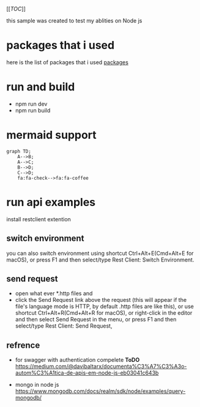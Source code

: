 [[_TOC_]]

this sample was created to test my ablities on Node js
# packages that i used
here is the list of packages that i used 
[packages](./document.md)

# run and build
- npm run dev
- npm run build

# mermaid support

```mermaid
graph TD;
    A-->B;
    A-->C;
    B-->D;
    C-->D;
    fa:fa-check-->fa:fa-coffee
```

# run api examples 
install restclient extention
## switch environment
you can also switch environment using shortcut Ctrl+Alt+E(Cmd+Alt+E for macOS), or press F1 and then select/type Rest Client: Switch Environment.

## send request 
- open what ever *.http files and 
- click the Send Request link above the request (this will appear if the file's language mode is HTTP, by default .http files are like this), or use shortcut Ctrl+Alt+R(Cmd+Alt+R for macOS), or right-click in the editor and then select Send Request in the menu, or press F1 and then select/type Rest Client: Send Request, 

## refrence 
- for swagger with authentication compelete **ToDO**
https://medium.com/@davibaltarx/documenta%C3%A7%C3%A3o-autom%C3%A1tica-de-apis-em-node-js-eb03041c643b

- mongo in node js
https://www.mongodb.com/docs/realm/sdk/node/examples/query-mongodb/